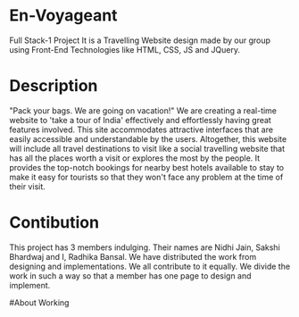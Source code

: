 # En-Voyageant
Full Stack-1 Project
It is a Travelling Website design made by our group using Front-End Technologies like HTML, CSS, JS and JQuery.

# Description
 "Pack your bags. We are going on vacation!"
	We are creating a real-time website to 'take a tour of India' effectively and effortlessly having great features involved. This site accommodates attractive interfaces that are easily accessible and understandable by the users. Altogether, this website will include all travel destinations to visit like a social travelling website that has all the places worth a visit or explores the most by the people. It provides the top-notch bookings for nearby best hotels available to stay to make it easy for tourists so that they won't face any problem at the time of their visit.

# Contibution
This project has 3 members indulging. Their names are Nidhi Jain, Sakshi Bhardwaj and I, Radhika Bansal. We have distributed the work from designing and implementations. We all contribute to it equally. We divide the work in such a way so that a member has one page to design and implement.

#About Working


